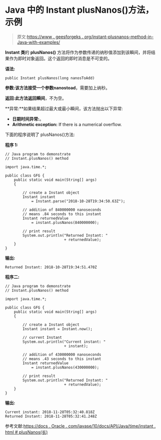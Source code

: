 # Java 中的 Instant plusNanos()方法，示例

> 原文:[https://www . geesforgeks . org/instant-plusnanos-method-in-Java-with-examples/](https://www.geeksforgeeks.org/instant-plusnanos-method-in-java-with-examples/)

**Instant 类**的 **plusNanos()** 方法将作为参数传递的纳秒值添加到该瞬间，并将结果作为即时对象返回。这个返回的即时消息是不可变的。

**语法:**

```
public Instant plusNanos(long nanosToAdd)
```

**参数:**该方法接受一个参数**nanostoad**，需要加上纳秒。

**返回:**此方法返回**瞬间**，不为空。

**异常:**如果结果超过最大或最小瞬间，该方法抛出以下异常:

*   **日期时间异常:**。
*   **Arithmetic exception:** If there is a numerical overflow.

下面的程序说明了 plusNanos()方法:

**程序 1:**

```
// Java program to demonstrate
// Instant.plusNanos() method

import java.time.*;

public class GFG {
    public static void main(String[] args)
    {

        // create a Instant object
        Instant instant
            = Instant.parse("2018-10-28T19:34:50.63Z");

        // addition of 840000000 nanoseconds
        // means .84 seconds to this instant
        Instant returnedValue
            = instant.plusNanos(840000000);

        // print result
        System.out.println("Returned Instant: "
                           + returnedValue);
    }
}
```

**输出:**

```
Returned Instant: 2018-10-28T19:34:51.470Z

```

**程序二:**

```
// Java program to demonstrate
// Instant.plusNanos() method

import java.time.*;

public class GFG {
    public static void main(String[] args)
    {

        // create a Instant object
        Instant instant = Instant.now();

        // current Instant
        System.out.println("Current instant: "
                           + instant);

        // addition of 430000000 nanoseconds
        // means .43 seconds to this instant
        Instant returnedValue
            = instant.plusNanos(430000000);

        // print result
        System.out.println("Returned Instant: "
                           + returnedValue);
    }
}
```

**输出:**

```
Current instant: 2018-11-28T05:32:40.818Z
Returned Instant: 2018-11-28T05:32:41.248Z

```

参考文献:[https://docs . Oracle . com/javase/10/docs/API/Java/time/instant . html # plusNanos(长)](https://docs.oracle.com/javase/10/docs/api/java/time/Instant.html#plusNanos(long))